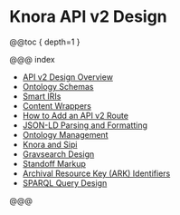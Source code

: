 <!---
Copyright © 2015-2019 the contributors (see Contributors.md).

This file is part of Knora.

Knora is free software: you can redistribute it and/or modify
it under the terms of the GNU Affero General Public License as published
by the Free Software Foundation, either version 3 of the License, or
(at your option) any later version.

Knora is distributed in the hope that it will be useful,
but WITHOUT ANY WARRANTY; without even the implied warranty of
MERCHANTABILITY or FITNESS FOR A PARTICULAR PURPOSE.  See the
GNU Affero General Public License for more details.

You should have received a copy of the GNU Affero General Public
License along with Knora.  If not, see <http://www.gnu.org/licenses/>.
-->

# Knora API v2 Design

@@toc { depth=1 }

@@@ index

- [API v2 Design Overview](overview.md)
- [Ontology Schemas](ontology-schemas.md)
- [Smart IRIs](smart-iris.md)
- [Content Wrappers](content-wrappers.md)
- [How to Add an API v2 Route](how-to-add-a-route.md)
- [JSON-LD Parsing and Formatting](json-ld.md)
- [Ontology Management](ontology-management.md)
- [Knora and Sipi](sipi.md)
- [Gravsearch Design](gravsearch.md)
- [Standoff Markup](standoff.md)
- [Archival Resource Key (ARK) Identifiers](ark.md)
- [SPARQL Query Design](query-design.md)

@@@
